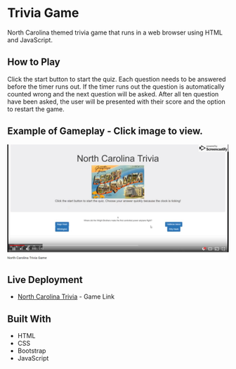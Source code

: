 # Trivia Game

North Carolina themed trivia game that runs in a web browser using HTML and JavaScript.

## How to Play

Click the start button to start the quiz. Each question needs to be answered before the timer runs out. If the timer runs out the question is automatically counted wrong and the next question will be asked. After all ten question have been asked, the user will be presented with their score and the option to restart the game.

## Example of Gameplay - Click image to view.

[![North Carolina Trivia Game](https://raw.githubusercontent.com/bh68484/TriviaGame/master/demo/demo.jpg)](https://youtu.be/mqdr7kGYbEE "North Carolina Trivia Game")

## Live Deployment

- [North Carolina Trivia](https://bh68484.github.io/TriviaGame/) - Game Link

## Built With

- HTML
- CSS
- Bootstrap
- JavaScript
